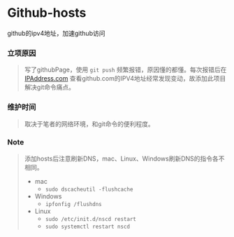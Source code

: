 # Github-hosts
github的ipv4地址，加速github访问

### 立项原因
>写了githubPage，使用 `git push` 频繁报错，原因懂的都懂。每次报错后在 [IPAddress.com](https://www.ipaddress.com/) 查看github.com的IPV4地址经常发现变动，故添加此项目解决git命令痛点。

### 维护时间
>取决于笔者的网络环境，和git命令的便利程度。

### Note
> 添加hosts后注意刷新DNS，mac、Linux、Windows刷新DNS的指令各不相同。
> - mac
>   - `sudo dscacheutil -flushcache `
> - Windows
>   - `ipfonfig /flushdns`
> - Linux
>   - `sudo /etc/init.d/nscd restart`
>   - `sudo systemctl restart nscd`